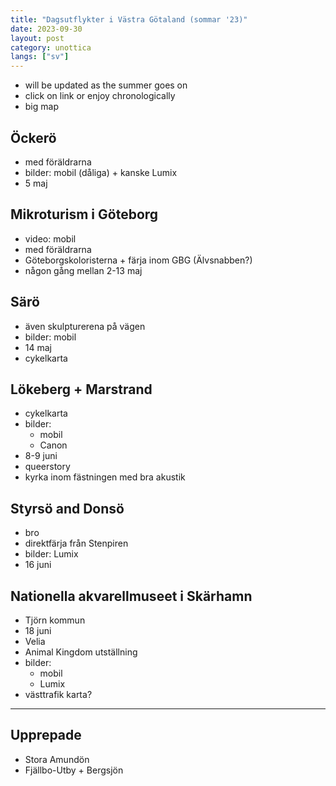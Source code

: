 ```yaml
---
title: "Dagsutflykter i Västra Götaland (sommar '23)"
date: 2023-09-30
layout: post
category: unottica
langs: ["sv"]
---
```


- will be updated as the summer goes on
- click on link or enjoy chronologically
- big map

## Öckerö
- med föräldrarna
- bilder: mobil (dåliga) + kanske Lumix
- 5 maj

## Mikroturism i Göteborg
- video: mobil
- med föräldrarna
- Göteborgskoloristerna + färja inom GBG (Älvsnabben?)
- någon gång mellan 2-13 maj

## Särö
- även skulpturerena på vägen
- bilder: mobil
- 14 maj
- cykelkarta

## Lökeberg + Marstrand 
- cykelkarta
- bilder:
  - mobil
  - Canon
- 8-9 juni
- queerstory
- kyrka inom fästningen med bra akustik

## Styrsö and Donsö
- bro
- direktfärja från Stenpiren
- bilder: Lumix
- 16 juni

## Nationella akvarellmuseet i Skärhamn
- Tjörn kommun
- 18 juni
- Velia
- Animal Kingdom utställning 
- bilder: 
  - mobil
  - Lumix
- västtrafik karta?

---

## Upprepade
- Stora Amundön
- Fjällbo-Utby + Bergsjön